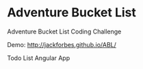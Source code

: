 # Adventure Bucket List
Adventure Bucket List Coding Challenge

Demo: http://jackforbes.github.io/ABL/

Todo List Angular App
